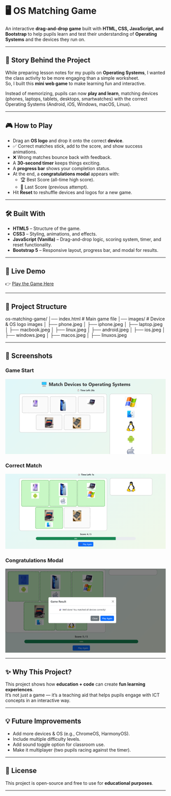 # 🖥️ OS Matching Game  

An interactive **drag-and-drop game** built with **HTML, CSS, JavaScript, and Bootstrap** to help pupils learn and test their understanding of **Operating Systems** and the devices they run on.  

---

## 📖 Story Behind the Project  
While preparing lesson notes for my pupils on **Operating Systems**, I wanted the class activity to be more engaging than a simple worksheet.  
So, I built this **mini web game** to make learning fun and interactive.  

Instead of memorizing, pupils can now **play and learn**, matching devices (phones, laptops, tablets, desktops, smartwatches) with the correct Operating Systems (Android, iOS, Windows, macOS, Linux).  

---

## 🎮 How to Play  
- Drag an **OS logo** and drop it onto the correct **device**.  
- ✅ Correct matches stick, add to the score, and show success animations.  
- ❌ Wrong matches bounce back with feedback.  
- A **30-second timer** keeps things exciting.  
- A **progress bar** shows your completion status.  
- At the end, a **congratulations modal** appears with:
  - 🏆 Best Score (all-time high score).  
  - 🎯 Last Score (previous attempt).  
- Hit **Reset** to reshuffle devices and logos for a new game.  

---

## 🛠️ Built With  
- **HTML5** – Structure of the game.  
- **CSS3** – Styling, animations, and effects.  
- **JavaScript (Vanilla)** – Drag-and-drop logic, scoring system, timer, and reset functionality.  
- **Bootstrap 5** – Responsive layout, progress bar, and modal for results.  

---

## 🚀 Live Demo  
👉 [Play the Game Here](https://thecomputerixed.github.io/os-matching-game/)  
 

---

## 📂 Project Structure  
os-matching-game/
│── index.html # Main game file
│── images/ # Device & OS logo images
│ ├── phone.jpeg
│ ├── iphone.jpeg
│ ├── laptop.jpeg
│ ├── macbook.jpeg
│ ├── linux.jpeg
│ ├── android.jpeg
│ ├── ios.jpeg
│ ├── windows.jpeg
│ ├── macos.jpeg
│ ├── linuxos.jpeg

---

## 📸 Screenshots  

### Game Start  
![Game Screenshot](images/screenshot1.png)
 

### Correct Match  
![Game Screenshot](images/screenshot2.png)


### Congratulations Modal  
![Game Screenshot](images/screenshot3.png) 

---

## ✨ Why This Project?  
This project shows how **education + code** can create **fun learning experiences**.  
It’s not just a game — it’s a teaching aid that helps pupils engage with ICT concepts in an interactive way.  

---

## 💡 Future Improvements  
- Add more devices & OS (e.g., ChromeOS, HarmonyOS).  
- Include multiple difficulty levels.  
- Add sound toggle option for classroom use.  
- Make it multiplayer (two pupils racing against the timer).  

---

## 📜 License  
This project is open-source and free to use for **educational purposes**.  

---

